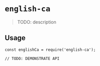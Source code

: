 # `english-ca`

> TODO: description

## Usage

```
const englishCa = require('english-ca');

// TODO: DEMONSTRATE API
```
